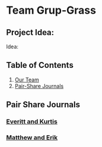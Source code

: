 # Team Grup-Grass
## Project Idea:
Idea: 

## Table of Contents
1. [Our Team](https://github.com/Naevey/grup-grass/blob/main/README.md#our-team)
2. [Pair-Share Journals](https://github.com/Naevey/grup-grass/blob/main/README.md#pair-share-journals)

## Pair Share Journals
### [Everitt and Kurtis]()
### [Matthew and Erik]()

